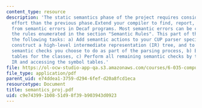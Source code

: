 ```yaml
---
content_type: resource
description: 'The static semantics phase of the project requires considerably more
  effort than the previous phase.Extend your compiler to find, report, and recover
  from semantic errors in Decaf programs. Most semantic errors can be checked by testing
  the rules enumerated in the section "Semantic Rules". This part of the project includes
  the following tasks: a) Add semantic actions to your CUP parser specification to
  construct a high-level intermediate representation (IR) tree, and to perform any
  semantic checks you choose to do as part of the parsing process, b) Build symbol
  tables for the classes, c) Perform all remaining semantic checks by traversing the
  IR and accessing the symbol tables.'
file: https://ol-ocw-studio-app-qa.s3.amazonaws.com/courses/6-035-computer-language-engineering-sma-5502-fall-2005/c9e743991b0851d98f39b903943d0923_semantics_proj.pdf
file_type: application/pdf
parent_uid: e74ddea1-3759-d294-6fef-d20a8fcd1eca
resourcetype: Document
title: semantics_proj.pdf
uid: c9e74399-1b08-51d9-8f39-b903943d0923
---
```

